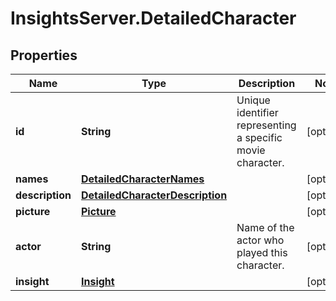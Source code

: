 # InsightsServer.DetailedCharacter

## Properties
Name | Type | Description | Notes
------------ | ------------- | ------------- | -------------
**id** | **String** | Unique identifier representing a specific movie character. | [optional] 
**names** | [**DetailedCharacterNames**](DetailedCharacterNames.md) |  | [optional] 
**description** | [**DetailedCharacterDescription**](DetailedCharacterDescription.md) |  | [optional] 
**picture** | [**Picture**](Picture.md) |  | [optional] 
**actor** | **String** | Name of the actor who played this character. | [optional] 
**insight** | [**Insight**](Insight.md) |  | [optional] 


